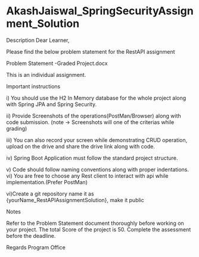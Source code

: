 # AkashJaiswal_SpringSecurityAssignment_Solution

Description
Dear Learner, 


Please find the below problem statement for the RestAPI assignment


Problem Statement -Graded Project.docx

This is an individual assignment. 

Important instructions


i) You should use the H2 In Memory database for the whole project along with Spring JPA and Spring Security.

ii) Provide Screenshots of the operations(PostMan/Browser) along with code submission. (note → Screenshots will one of the criterias while grading)

 iii) You can also record your screen while demonstrating CRUD operation, upload on the drive and share the drive link along with code.

iv) Spring Boot Application must follow the standard project structure.

v) Code should follow naming conventions along with proper indentations. vi) You are free to choose any Rest client to interact with api while implementation.(Prefer PostMan)

vi)Create a git repository name it as {yourName_RestAPIAssignmentSolution}, make it public

Notes

Refer to the Problem Statement document thoroughly before working on your project. 
The total Score of the project is 50.
Complete the assessment before the deadline.
 

Regards
Program Office
